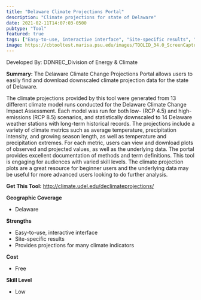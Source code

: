 ```yaml
---
title: "Delaware Climate Projections Portal"
description: "Climate projections for state of Delaware"
date: 2021-02-11T14:07:03-0500
pubtype: "Tool"
featured: true
tags: ["Easy-to-use, interactive interface", "Site-specific results", "Provides projections for many climate indicators"]
image: https://cbtooltest.marisa.psu.edu/images/TOOLID_34.0_ScreenCapture-1.png
---
```

Developed By: DDNREC_Division of Energy & Climate

**Summary:** The Delaware Climate Change Projections Portal allows users to easily find and download downscaled climate projection data for the state of Delaware.  

The climate projections provided by this tool were generated from 13 different climate model runs conducted for the Delaware Climate Change Impact Assessment. Each model was run for both low- (RCP 4.5) and high-emissions (RCP 8.5) scenarios, and statistically downscaled to 14 Delaware weather stations with long-term historical records. The projections include a variety of climate metrics such as average temperature, precipitation intensity, and growing season length, as well as temperature and precipitation extremes. For each metric, users can view and download plots of observed and projected values, as well as the underlying data. The portal provides excellent documentation of methods and term definitions. This tool is engaging for audiences with varied skill levels. The climate projection plots are a great resource for beginner users and the underlying data may be useful for more advanced users looking to do further analysis.


__**Get This Tool:**__ http://climate.udel.edu/declimateprojections/

__**Geographic Coverage**__
- Delaware

__**Strengths**__
-  Easy-to-use, interactive interface
-  Site-specific results
-  Provides projections for many climate indicators

__**Cost**__
- Free

__**Skill Level**__
- Low
